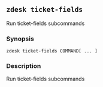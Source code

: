## `zdesk ticket-fields`

Run ticket-fields subcommands

### Synopsis

    zdesk ticket-fields COMMAND[ ... ]

### Description

Run ticket-fields subcommands

